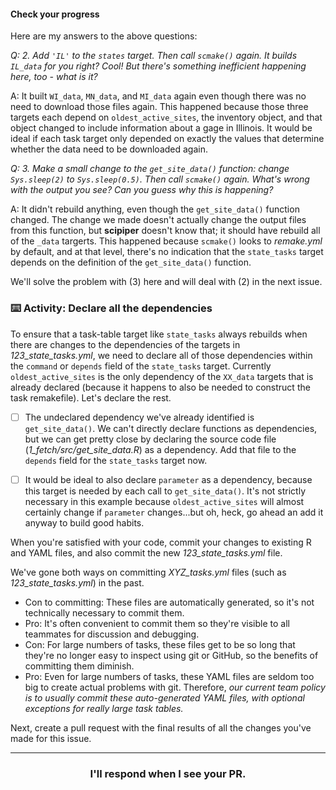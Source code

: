#### Check your progress

Here are my answers to the above questions:

_Q: 2. Add `'IL'` to the `states` target. Then call `scmake()` again. It builds `IL_data` for you right? Cool! But there's something inefficient happening here, too - what is it?_

A: It built `WI_data`, `MN_data`, and `MI_data` again even though there was no need to download those files again. This happened because those three targets each depend on `oldest_active_sites`, the inventory object, and that object changed to include information about a gage in Illinois. It would be ideal if each task target only depended on exactly the values that determine whether the data need to be downloaded again.

_Q: 3. Make a small change to the `get_site_data()` function: change `Sys.sleep(2)` to `Sys.sleep(0.5)`. Then call `scmake()` again. What's wrong with the output you see? Can you guess why this is happening?_

A: It didn't rebuild anything, even though the `get_site_data()` function changed. The change we made doesn't actually change the output files from this function, but **scipiper** doesn't know that; it should have rebuild all of the `_data` targerts. This happened because `scmake()` looks to *remake.yml* by default, and at that level, there's no indication that the `state_tasks` target depends on the definition of the `get_site_data()` function.

We'll solve the problem with (3) here and will deal with (2) in the next issue.

### :keyboard: Activity: Declare all the dependencies

To ensure that a task-table target like `state_tasks` always rebuilds when there are changes to the dependencies of the targets in *123_state_tasks.yml*, we need to declare all of those dependencies within the `command` or `depends` field of the `state_tasks` target. Currently `oldest_active_sites` is the only dependency of the `XX_data` targets that is already declared (because it happens to also be needed to construct the task remakefile). Let's declare the rest.

- [ ] The undeclared dependency we've already identified is `get_site_data()`. We can't directly declare functions as dependencies, but we can get pretty close by declaring the source code file (*1_fetch/src/get_site_data.R*) as a dependency. Add that file to the `depends` field for the `state_tasks` target now.

- [ ] It would be ideal to also declare `parameter` as a dependency, because this target is needed by each call to `get_site_data()`. It's not strictly necessary in this example because `oldest_active_sites` will almost certainly change if `parameter` changes...but oh, heck, go ahead an add it anyway to build good habits.

When you're satisfied with your code, commit your changes to existing R and YAML files, and also commit the new *123_state_tasks.yml* file.

We've gone both ways on committing *XYZ_tasks.yml* files (such as *123_state_tasks.yml*) in the past.
* Con to committing: These files are automatically generated, so it's not technically necessary to commit them.
* Pro: It's often convenient to commit them so they're visible to all teammates for discussion and debugging.
* Con: For large numbers of tasks, these files get to be so long that they're no longer easy to inspect using git or GitHub, so the benefits of committing them diminish.
* Pro: Even for large numbers of tasks, these YAML files are seldom too big to create actual problems with git.
Therefore, *our current team policy is to usually commit these auto-generated YAML files, with optional exceptions for really large task tables.*

Next, create a pull request with the final results of all the changes you've made for this issue.

<hr><h3 align="center">I'll respond when I see your PR.</h3>
